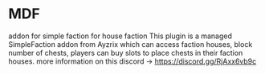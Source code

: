 # MDF
addon for simple faction for house faction
This plugin is a managed SimpleFaction addon from Ayzrix which can access faction houses, block number of chests, players can buy slots to place chests in their faction houses.
more information on this discord -> https://discord.gg/RjAxx6vb9c
